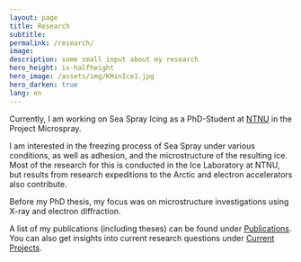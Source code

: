 ```yaml
---
layout: page
title: Research
subtitle: 
permalink: /research/
image: 
description: some small input about my research
hero_height: is-halfheight
hero_image: /assets/img/KHinIce1.jpg
hero_darken: true
lang: en
---
```


Currently, I am working on Sea Spray Icing as a PhD-Student at [NTNU](https://www.ntnu.no/kt) in the Project Microspray.

I am interested in the freezing process of Sea Spray under various conditions, as well as adhesion, and the microstructure of the resulting ice. Most of the research for this is conducted in the Ice Laboratory at NTNU, but results from research expeditions to the Arctic and electron accelerators also contribute.

Before my PhD thesis, my focus was on microstructure investigations using X-ray and electron diffraction.

A list of my publications (including theses) can be found under [Publications](/research/public). You can also get insights into current research questions under [Current Projects](/research/currentproj).